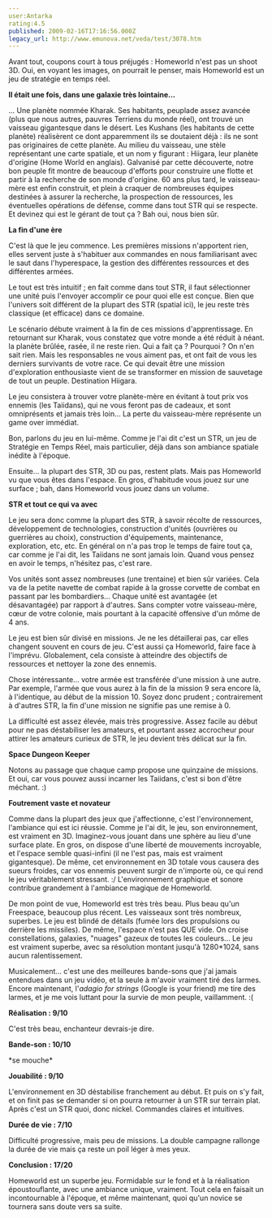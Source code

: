```yaml
---
user:Antarka
rating:4.5
published: 2009-02-16T17:16:56.000Z
legacy_url: http://www.emunova.net/veda/test/3078.htm
---
```

Avant tout, coupons court à tous préjugés : Homeworld n'est pas un shoot 3D. Oui, en voyant les images, on pourrait le penser, mais Homeworld est un jeu de stratégie en temps réel.  

  

**Il était une fois, dans une galaxie très lointaine...**  

  

... Une planète nommée Kharak. Ses habitants, peuplade assez avancée (plus que nous autres, pauvres Terriens du monde réel), ont trouvé un vaisseau gigantesque dans le désert. Les Kushans (les habitants de cette planète) réalisèrent ce dont apparemment ils se doutaient déjà : ils ne sont pas originaires de cette planète. Au milieu du vaisseau, une stèle représentant une carte spatiale, et un nom y figurant : Hiigara, leur planète d'origine (Home World en anglais). Galvanisé par cette découverte, notre bon peuple fit montre de beaucoup d'efforts pour construire une flotte et partir à la recherche de son monde d'origine. 60 ans plus tard, le vaisseau-mère est enfin construit, et plein à craquer de nombreuses équipes destinées à assurer la recherche, la prospection de ressources, les éventuelles opérations de défense, comme dans tout STR qui se respecte. Et devinez qui est le gérant de tout ça ? Bah oui, nous bien sûr.  

  

**La fin d'une ère**  

  

C'est là que le jeu commence. Les premières missions n'apportent rien, elles servent juste à s'habituer aux commandes en nous familiarisant avec le saut dans l'hyperespace, la gestion des différentes ressources et des différentes armées.  

  

Le tout est très intuitif ; en fait comme dans tout STR, il faut sélectionner une unité puis l'envoyer accomplir ce pour quoi elle est conçue. Bien que l'univers soit différent de la plupart des STR (spatial ici), le jeu reste très classique (et efficace) dans ce domaine.  

  

Le scénario débute vraiment à la fin de ces missions d'apprentissage. En retournant sur Kharak, vous constatez que votre monde a été réduit à néant. la planète brûlée, rasée, il ne reste rien. Qui a fait ça ? Pourquoi ? On n'en sait rien. Mais les responsables ne vous aiment pas, et ont fait de vous les derniers survivants de votre race. Ce qui devait être une mission d'exploration enthousiaste vient de se transformer en mission de sauvetage de tout un peuple. Destination Hiigara.  

  

Le jeu consistera à trouver votre planète-mère en évitant à tout prix vos ennemis (les Taiidans), qui ne vous feront pas de cadeaux, et sont omniprésents et jamais très loin... La perte du vaisseau-mère représente un game over immédiat.  

  

Bon, parlons du jeu en lui-même. Comme je l'ai dit c'est un STR, un jeu de Stratégie en Temps Réel, mais particulier, déjà dans son ambiance spatiale inédite à l'époque.  

  

Ensuite... la plupart des STR, 3D ou pas, restent plats. Mais pas Homeworld vu que vous êtes dans l'espace. En gros, d'habitude vous jouez sur une surface ; bah, dans Homeworld vous jouez dans un volume.  

  

**STR et tout ce qui va avec**  

  

Le jeu sera donc comme la plupart des STR, à savoir récolte de ressources, développement de technologies, construction d'unités (ouvrières ou guerrières au choix), construction d'équipements, maintenance, exploration, etc, etc. En général on n'a pas trop le temps de faire tout ça, car comme je l'ai dit, les Taiidans ne sont jamais loin. Quand vous pensez en avoir le temps, n'hésitez pas, c'est rare.  

  

Vos unités sont assez nombreuses (une trentaine) et bien sûr variées. Cela va de la petite navette de combat rapide à la grosse corvette de combat en passant par les bombardiers... Chaque unité est avantagée (et désavantagée) par rapport à d'autres. Sans compter votre vaisseau-mère, cœur de votre colonie, mais pourtant à la capacité offensive d'un môme de 4 ans.  

  

Le jeu est bien sûr divisé en missions. Je ne les détaillerai pas, car elles changent souvent en cours de jeu. C'est aussi ça Homeworld, faire face à l'imprévu. Globalement, cela consiste à atteindre des objectifs de ressources et nettoyer la zone des ennemis.  

  

Chose intéressante... votre armée est transférée d'une mission à une autre. Par exemple, l'armée que vous aurez à la fin de la mission 9 sera encore là, à l'identique, au début de la mission 10\. Soyez donc prudent ; contrairement à d'autres STR, la fin d'une mission ne signifie pas une remise à 0\.  

  

La difficulté est assez élevée, mais très progressive. Assez facile au début pour ne pas déstabiliser les amateurs, et pourtant assez accrocheur pour attirer les amateurs curieux de STR, le jeu devient très délicat sur la fin.  

  

**Space Dungeon Keeper**  

  

Notons au passage que chaque camp propose une quinzaine de missions. Et oui, car vous pouvez aussi incarner les Taiidans, c'est si bon d'être méchant. :)  

  

**Foutrement vaste et novateur**  

  

Comme dans la plupart des jeux que j'affectionne, c'est l'environnement, l'ambiance qui est ici réussie. Comme je l'ai dit, le jeu, son environnement, est vraiment en 3D. Imaginez-vous jouant dans une sphère au lieu d'une surface plate. En gros, on dispose d'une liberté de mouvements incroyable, et l'espace semble quasi-infini (il ne l'est pas, mais est vraiment gigantesque). De même, cet environnement en 3D totale vous causera des sueurs froides, car vos ennemis peuvent surgir de n'importe où, ce qui rend le jeu véritablement stressant. :/ L'environnement graphique et sonore contribue grandement à l'ambiance magique de Homeworld.  

  

De mon point de vue, Homeworld est très très beau. Plus beau qu'un Freespace, beaucoup plus récent. Les vaisseaux sont très nombreux, superbes. Le jeu est blindé de détails (fumée lors des propulsions ou derrière les missiles). De même, l'espace n'est pas QUE vide. On croise constellations, galaxies, "nuages" gazeux de toutes les couleurs... Le jeu est vraiment superbe, avec sa résolution montant jusqu'à 1280\*1024, sans aucun ralentissement.  

  

Musicalement... c'est une des meilleures bande-sons que j'ai jamais entendues dans un jeu vidéo, et la seule à m'avoir vraiment tiré des larmes. Encore maintenant, l'_adagio for strings_ (Google is your friend) me tire des larmes, et je me vois luttant pour la survie de mon peuple, vaillamment. :(  

  

**Réalisation : 9/10**  

  

C'est très beau, enchanteur devrais-je dire.  

  

**Bande-son : 10/10**  

  

\*se mouche\*  

  

**Jouabilité : 9/10**  

  

L'environnement en 3D déstabilise franchement au début. Et puis on s'y fait, et on finit pas se demander si on pourra retourner à un STR sur terrain plat. Après c'est un STR quoi, donc nickel. Commandes claires et intuitives.  

  

**Durée de vie : 7/10**  

  

Difficulté progressive, mais peu de missions. La double campagne rallonge la durée de vie mais ça reste un poil léger à mes yeux.  

  

**Conclusion : 17/20**  

  

Homeworld est un superbe jeu. Formidable sur le fond et à la réalisation époustouflante, avec une ambiance unique, vraiment. Tout cela en faisait un incontournable à l'époque, et même maintenant, quoi qu'un novice se tournera sans doute vers sa suite.